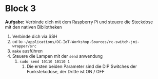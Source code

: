 # Block 3

**Aufgabe:** Verbinde dich mit dem Raspberry Pi und steuere die Steckdose mit den nativen Bibliotheken

1. Verbinde dich via SSH
2. cd to `~/applications/OC-IoT-Workshop-Sources/rc-switch-jni-wrapper/src`
3. `make` ausführen
4. Steuere die Lampen mit der `send` anwendung
	1. `sudo send 10110 10110 1`
		1. Die ersten beiden Parameter sind die DIP Switches der Funkstekcdose, der Dritte ist  ON / OFF
